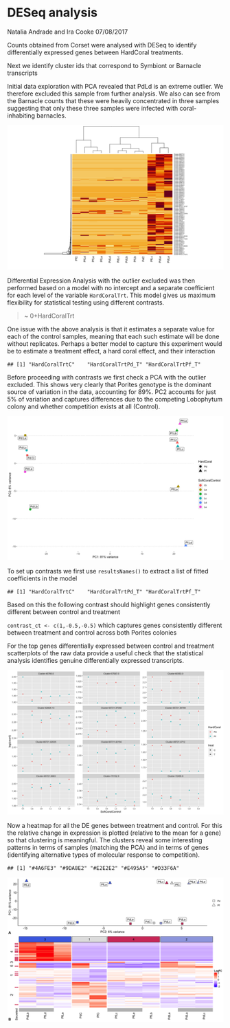 DESeq analysis
================
Natalia Andrade and Ira Cooke
07/08/2017

Counts obtained from Corset were analysed with DESeq to identify
differentially expressed genes between HardCoral treatments.

Next we identify cluster ids that correspond to Symbiont or Barnacle
transcripts

Initial data exploration with PCA revealed that PdLd is an extreme
outlier. We therefore excluded this sample from further analysis. We
also can see from the Barnacle counts that these were heavily
concentrated in three samples suggesting that only these three samples
were infected with coral-inhabiting barnacles.

![](02_deseq_files/figure-gfm/unnamed-chunk-3-1.png)<!-- -->

Differential Expression Analysis with the outlier excluded was then
performed based on a model with no intercept and a separate coefficient
for each level of the variable `HardCoralTrt`. This model gives us
maximum flexibility for statistical testing using different contrasts.

> ~ 0+HardCoralTrt

One issue with the above analysis is that it estimates a separate value
for each of the control samples, meaning that each such estimate will be
done without replicates. Perhaps a better model to capture this
experiment would be to estimate a treatment effect, a hard coral effect,
and their interaction

    ## [1] "HardCoralTrtC"    "HardCoralTrtPd_T" "HardCoralTrtPf_T"

Before proceeding with contrasts we first check a PCA with the outlier
excluded. This shows very clearly that Porites genotype is the dominant
source of variation in the data, accounting for 89%. PC2 accounts for
just 5% of variation and captures differences due to the competing
Lobophytum colony and whether competition exists at all (Control).

![](02_deseq_files/figure-gfm/unnamed-chunk-6-1.png)<!-- -->

To set up contrasts we first use `resultsNames()` to extract a list of
fitted coefficients in the model

    ## [1] "HardCoralTrtC"    "HardCoralTrtPd_T" "HardCoralTrtPf_T"

Based on this the following contrast should highlight genes consistently
different between control and treatment

`contrast_ct <- c(1,-0.5,-0.5)` which captures genes consistently
different between treatment and control across both Porites colonies

For the top genes differentially expressed between control and treatment
scatterplots of the raw data provide a useful check that the statistical
analysis identifies genuine differentially expressed transcripts.

![](02_deseq_files/figure-gfm/unnamed-chunk-10-1.png)<!-- -->

Now a heatmap for all the DE genes between treatment and control. For
this the relative change in expression is plotted (relative to the mean
for a gene) so that clustering is meaningful. The clusters reveal some
interesting patterns in terms of samples (matching the PCA) and in terms
of genes (identifying alternative types of molecular response to
competition).

    ## [1] "#4A6FE3" "#9DA8E2" "#E2E2E2" "#E495A5" "#D33F6A"

![](02_deseq_files/figure-gfm/unnamed-chunk-13-1.png)<!-- -->

